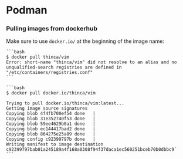 # Podman
### Pulling images from dockerhub
Make sure to use `docker.io/` at the beginning of the image name:
~~~admonish fail
```bash
$ docker pull thinca/vim
Error: short-name "thinca/vim" did not resolve to an alias and no unqualified-search registries are defined in "/etc/containers/registries.conf"
```
~~~

~~~admonish success
```bash
$ docker pull docker.io/thinca/vim

Trying to pull docker.io/thinca/vim:latest...
Getting image source signatures
Copying blob 4f4fb700ef54 done   |
Copying blob 31e352740f53 done   |
Copying blob 59ee4629b0a1 done   |
Copying blob ec144417bad2 done   |
Copying blob 864275e25a89 done   |
Copying config c92399797b done   |
Writing manifest to image destination
c92399797bab01a245189a4f168a0308f94f37daca1ec560251bceb70b0dbbc9`
```
~~~

